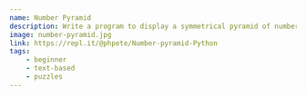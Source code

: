 ```yaml
---
name: Number Pyramid
description: Write a program to display a symmetrical pyramid of numbers. 
image: number-pyramid.jpg
link: https://repl.it/@phpete/Number-pyramid-Python
tags:
    - beginner
    - text-based
    - puzzles
---
```

